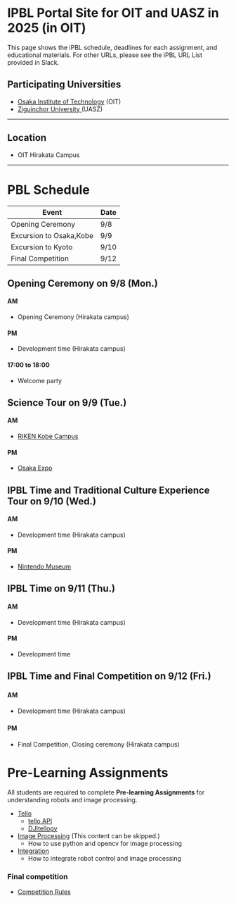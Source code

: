 #  IPBL Portal Site for OIT and UASZ in 2025 (in OIT)

This page shows the iPBL schedule, deadlines for each assignment, and educational materials. For other URLs, please see the iPBL URL List provided in Slack.

## Participating Universities
- [Osaka Institute of Technology](http://www.oit.ac.jp/english/index.html) (OIT)
- [Ziguinchor University ](https://uasz.sn/) (UASZ)
---
## Location
 - OIT Hirakata Campus
---
# PBL Schedule 

|Event |Date|
|-|-|
|Opening Ceremony |9/8|
|Excursion to Osaka,Kobe| 9/9|
|Excursion to Kyoto| 9/10|
|Final Competition | 9/12|


## Opening Ceremony on 9/8 (Mon.)
#### AM
- Opening Ceremony  (Hirakata campus)
#### PM
- Development time (Hirakata campus)
#### 17:00 to 18:00
- Welcome party

## Science  Tour  on 9/9 (Tue.)
####  AM 
- [RIKEN Kobe Campus]( https://www.kobe.riken.jp/en/)
####  PM
- [Osaka Expo]( https://www.expo2025.or.jp/en/)

## IPBL Time and Traditional Culture Experience Tour on 9/10 (Wed.)
####  AM
- Development time (Hirakata campus)
#### PM
- [Nintendo Museum]( https://museum.nintendo.com/index.html)


## IPBL Time on 9/11 (Thu.)
####  AM
- Development time (Hirakata campus)
####  PM
- Development time
## IPBL Time and Final Competition on 9/12 (Fri.)
#### AM　
- Development time (Hirakata campus)
#### PM　
- Final Competition, Closing ceremony (Hirakata campus)



# Pre-Learning Assignments 
All students are required to complete **Pre-learning Assignments** for understanding robots and image processing.
- [Tello](https://github.com/oit-ipbl/robots)
  - [tello API](https://github.com/oit-ipbl/robots/blob/main/tello/simple_control.md)
  - [DJItellopy](https://github.com/oit-ipbl/robots/blob/main/tello/DJITelloPy.md)
- [Image Processing](https://github.com/oit-ipbl/image_processing)  (This content can be skipped.)
  - How to use python and opencv for image processing
- [Integration](https://github.com/oit-ipbl/Integration/)
  - How to integrate robot control and image processing



### Final competition 
-  [Competition Rules](https://github.com/oit-ipbl/final_competition)

<!--
# Questionnaire 

#### International PBL Survey
https://forms.gle/uGmmk5gydcvf9gx46

#### Questionnaire to Invitees
https://docs.google.com/forms/d/e/1FAIpQLSe1PD2A6Bti-NBtpAKks2bS1ZiXF5QkV6Gd2NqSGtN_CnI0qA/viewform?pli=1

#### Questionnaire to Invitees
https://docs.google.com/forms/d/1HNjxvQvelaG5oEXlFy5Ht1uq4BPRL6H8RmirHkjqkxk/
->










